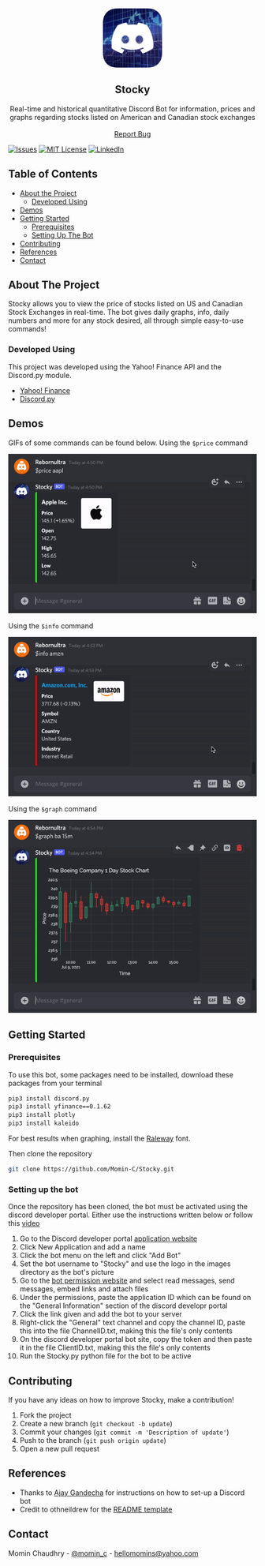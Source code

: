 <br />
  <p align="center">
  <a href="https://github.com/Momin-C/Stocky">
    <img src="images/Logo.png" alt="Logo" width="120" height="120">
  </a>

  <h2 align="center">Stocky</h2>
  <p align="center">
    Real-time and historical quantitative Discord Bot for information, prices and graphs regarding stocks listed on American and Canadian stock exchanges
    <br />
    <br />
    <a href="https://github.com/Momin-C/Stocky/issues">Report Bug</a>
  </p>
</p>

[![Issues][issues-shield]][issues-url]
[![MIT License][license-shield]][license-url]
[![LinkedIn][linkedin-shield]][linkedin-url]

## Table of Contents

* [About the Project](#about-the-project)
    * [Developed Using](#developed-using)
* [Demos](#demos)
* [Getting Started](#getting-started)
    * [Prerequisites](#prerequisites)
    * [Setting Up The Bot](#setting-up-the-bot)
* [Contributing](#contributing)
* [References](#references)
* [Contact](#contact)

## About The Project

Stocky allows you to view the price of stocks listed on US and Canadian Stock Exchanges in real-time. The bot gives daily graphs, info, daily numbers and more for any stock desired, all through simple easy-to-use commands!

### Developed Using
This project was developed using the Yahoo! Finance API and the Discord.py module.
* [Yahoo! Finance](https://pypi.org/project/yfinance/)
* [Discord.py](https://discordpy.readthedocs.io/en/stable/)

## Demos

GIFs of some commands can be found below.
Using the `$price` command

![](images/Price.gif)

Using the `$info` command

![](images/Info.gif)

Using the `$graph` command

![](images/Graph.gif)

## Getting Started

### Prerequisites
To use this bot, some packages need to be installed, download these packages from your terminal
```sh
pip3 install discord.py
pip3 install yfinance==0.1.62
pip3 install plotly
pip3 install kaleido
```
For best results when graphing, install the [Raleway](https://fonts.google.com/specimen/Raleway) font.

Then clone the repository

```sh
git clone https://github.com/Momin-C/Stocky.git
```

### Setting up the bot
Once the repository has been cloned, the bot must be activated using the discord developer portal. Either use the instructions written below or follow this [video](https://youtu.be/Uibz0iQjoC0?t=692) 


1. Go to the Discord developer portal [application website](https://discord.com/developers/applications)
2. Click New Application and add a name
3. Click the bot menu on the left and click "Add Bot"
4. Set the bot username to "Stocky" and use the logo in the images directory as the bot's picture
5. Go to the [bot permission website](https://discordapi.com/permissions.html) and select read messages, send messages, embed links and attach files
6. Under the permissions, paste the application ID which can be found on the "General Information" section of the discord developr portal
7. Click the link given and add the bot to your server
8. Right-click the "General" text channel and copy the channel ID, paste this into the file ChannelID.txt, making this the file's only contents
9. On the discord developer portal bot site, copy the token and then paste it in the file ClientID.txt, making this the file's only contents
10. Run the Stocky.py python file for the bot to be active

## Contributing

If you have any ideas on how to improve Stocky, make a contribution!

1. Fork the project
2. Create a new branch (`git checkout -b update`)
3. Commit your changes (`git commit -m 'Description of update'`)
4. Push to the branch (`git push origin update`)
5. Open a new pull request

## References

* Thanks to [Ajay Gandecha](https://www.youtube.com/watch?v=Uibz0iQjoC0) for instructions on how to set-up a Discord bot
* Credit to othneildrew for the [README template](https://github.com/othneildrew/Best-README-Template/blob/master/BLANK_README.md)

## Contact

Momin Chaudhry - [@momin_c](https://instagram.com/momin_c) - hellomomins@yahoo.com

[issues-shield]: https://img.shields.io/github/issues/Momin-C/Stocky
[issues-url]: https://github.com/Momin-C/Stocky/issues
[license-shield]: https://img.shields.io/github/license/Momin-C/Stocky
[license-url]: https://github.com/Momin-C/Stocky/blob/master/LICENSE
[linkedin-shield]: https://img.shields.io/badge/-LinkedIn-black.svg?style=flat-square&logo=linkedin&colorB=555
[linkedin-url]: https://www.linkedin.com/in/momin-chaudhry/